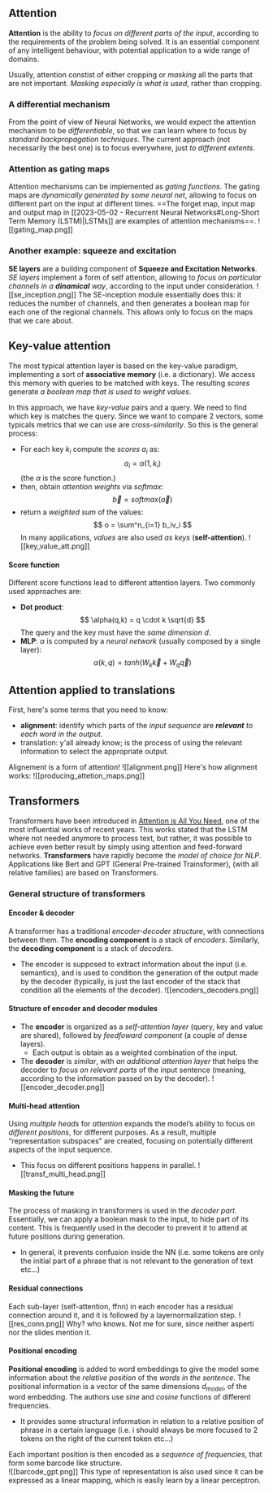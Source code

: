 ## Attention
__Attention__ is the ability to _focus on different parts of the input_, according to the requirements of the problem being solved. It is an essential component of any intelligent behaviour, with potential application to a wide range of domains.

Usually, attention constist of either cropping or _masking_ all the parts that are not important. _Masking especially is what is used_, rather than cropping. 

### A differential mechanism
From the point of view of Neural Networks, we would expect the attention mechanism to be _differentiable_, so that we can learn where to focus by _standard backpropagation techniques_. The current approach (not necessarily the best one) is to focus everywhere, just _to different extents_.

### Attention as gating maps
Attention mechanisms can be implemented as _gating functions_. The gating maps are _dynamically generated by some neural net_, allowing to focus on different part on the input at different times.
==The forget map, input map and output map in [[2023-05-02 - Recurrent Neural Networks#Long-Short Term Memory (LSTM)|LSTMs]] are examples of attention mechanisms==.
![[gating_map.png]]

### Another example: squeeze and excitation
__SE layers__ are a building component of __Squeeze and Excitation Networks__. 
_SE layers_ implement a form of self attention, allowing to _focus on particular channels in a __dinamical__ way_, according to the input under consideration.
![[se_inception.png]]
The SE-inception module essentially does this: it reduces the number of channels, and then generates a boolean map for each one of the regional channels. This allows only to focus on the maps that we care about. 

## Key-value attention 
The most typical attention layer is based on the key-value paradigm, implementing a sort of __associative memory__ (i.e. a dictionary). 
We access this memory with queries to be matched with keys. The resulting _scores_ generate _a boolean map that is used to weight values_.

In this approach, we have _key-value_ pairs and a query. We need to find which key is matches the query. 
Since we want to compare 2 vectors, some typicals metrics that we can use are _cross-similarity_.
So this is the general process:
- For each key $k_i$ compute the _scores_ $a_i$ as:
$$
a_i = \alpha(1,k_i)$$
(the $\alpha$ is the score function.)
- then, obtain _attention weights_ via _softmax_:
$$
\vec b = softmax(\vec a)
$$
- return a _weighted sum_ of the values:
$$
o = \sum^n_{i=1} b_iv_i
$$
In many applications, _values_ are also used _as keys_ (__self-attention__).
![[key_value_att.png]]

#### Score function
Different score functions lead to different attention layers. Two commonly used approaches are: 
- __Dot product__:
$$
\alpha(q,k) = q \cdot k \sqrt{d}
$$
The query and the key must have the _same dimension_ $d$.
- __MLP__: $α$ is computed by a _neural network_ (usually composed by a single layer):
$$
α(k, q) = tanh(W_k \vec k + W_q\vec q)
$$
## Attention applied to translations 
First, here's some terms that you need to know:
- __alignment__: identify which parts of the _input sequence_ are ___relevant__ to each word in the output_. 
- translation: y'all already know; is the process of using the relevant information to select the appropriate output.

Alignement is a form of attention!
![[alignment.png]]
Here's how alignment works:
![[producing_attetion_maps.png]]

## Transformers 
Transformers have been introduced in [Attention is All You Need](https://arxiv.org/abs/1706.03762), one of the most influential works of recent years. This works stated that the LSTM where not needed anymore to process text, but rather, it was possible to achieve even better result by simply using attention and feed-forward networks. 
__Transformers__ have rapidly become the _model of choice for NLP_. Applications like Bert and GPT (General Pre-trained Trainsformer), (with all relative families) are based on Transformers.

### General structure of transformers 
#### Encoder & decoder
A transformer has a traditional _encoder-decoder structure_, with connections between them. 
The __encoding component__ is a stack of _encoders_. Similarly, the __decoding component__ is a stack of _decoders_.
- The encoder is supposed to extract information about the input (i.e. semantics), and is used to condition the generation of the output made by the decoder (typically, is just the last encoder of the stack that condition all the elements of the decoder). 
![[encoders_decoders.png]]

#### Structure of encoder and decoder modules 
- The __encoder__ is organized as a _self-attention layer_ (query, key and value are shared), followed by _feedfoward component_ (a couple of dense layers). 
	- Each output is obtain as a weighted combination of the input. 
- The __decoder__ is _similar_, with _an additional attention layer_ that helps the decoder to _focus on relevant parts_ of the input sentence (meaning, according to the information passed on by the decoder).
![[encoder_decoder.png]]

#### Multi-head attention
Using _multiple heads_ for _attention_ expands the model’s ability to focus on _different positions_, for different purposes. As a result, multiple “representation subspaces” are created, focusing on potentially different aspects of the input sequence.
- This focus on different positions happens in parallel. 
![[transf_multi_head.png]]
#### Masking the future 
The process of masking in transformers is used in the _decoder part_. 
Essentially, we can apply a boolean mask to the input, to hide part of its content. This is frequently used in the decoder to prevent it to attend at future positions during generation.
- In general, it prevents confusion inside the NN (i.e. some tokens are only the initial part of a phrase that is not relevant to the generation of text etc...)

#### Residual connections 
Each sub-layer (self-attention, ffnn) in each encoder has a residual connection around it, and it is followed by a layernormalization step. 
![[res_conn.png]]
Why? who knows. Not me for sure, since neither asperti nor the slides mention it. 

#### Positional encoding
__Positional encoding__ is added to word embeddings to give the model some information about the _relative position_ of the _words in the sentence_.
The positional information is a vector of the same dimensions $d_{model}$, of the word embedding. The authors use _sine_ and _cosine_ functions of different frequencies.
- It provides some structural information in relation to a relative position of phrase in a certain language (i.e. i should always be more focused to 2 tokens on the right of the current token etc...)

Each important position is then encoded as a _sequence of frequencies_, that form some barcode like structure.  
![[barcode_gpt.png]]
This type of representation is also used since it can be expressed as a linear mapping, which is easily learn by a linear perceptron. 